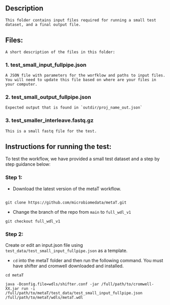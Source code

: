 ## Description
    This folder contains input files required for running a small test dataset, and a final output file.

## Files:
    A short description of the files in this folder:


### 1. test_small_input_fullpipe.json
    A JSON file with parameters for the worfklow and paths to input files. You will need to update this file based on where are your files in your computer.

### 2. test_small_output_fullpipe.json
    Expected output that is found in `outdir/proj_name_out.json`

### 3. test_smaller_interleave.fastq.gz
    This is a small fastq file for the test.

## Instructions for running the test:

To test the workflow, we have provided a small test dataset and a step by step guidance below:

### Step 1:

- Download the latest version of the metaT workflow.

```

git clone https://github.com/microbiomedata/metaT.git

```

- Change the branch of the repo from `main` to `full_wdl_v1`

 ```
git checkout full_wdl_v1

 ```

### Step 2:

Create or edit an input.json file using `test_data/test_small_input_fullpipe.json` as a template.

- `cd` into the metaT folder and then run the following command. You must have shifter and cromwell downloaded and installed.

```
cd metaT

java -Dconfig.file=wdls/shifter.conf -jar /full/path/to/cromwell-XX.jar run -i /full/path/to/metaT/test_data/test_small_input_fullpipe.json /full/path/to/metaT/wdls/metaT.wdl

